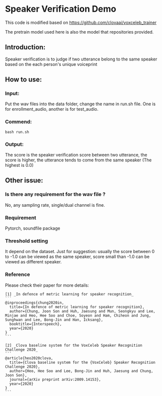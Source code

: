 # Speaker Verification Demo

This code is modified based on https://github.com/clovaai/voxceleb_trainer 

The pretrain model used here is also the model that repositories provided.

## Introduction:
Speaker verification is to judge if two utterance belong to the same speaker based on the each person's unique voiceprint 

## How to use:
### Input: 
  
  Put the wav files into the data folder, change the name in run.sh file. One is for enrollment_audio, another is for test_audio.

### Commend:

```
bash run.sh
```

### Output: 
  
  The score is the speaker verification score between two utterance, the score is higher, the utterance tends to come from the same speaker (The highest is 0.0)


## Other issue:

### Is there any requirement for the wav file ?
No, any sampling rate, single/dual channel is fine. 

### Requirement
Pytorch, soundfile package

### Threshold setting
It depend on the dataset. Just for suggestion: usually the score between 0 to -1.0 can be viewed as the same speaker, score small than -1.0 can be viewed as different speaker.

### Reference
Please check their paper for more details:

	[1] _In defence of metric learning for speaker recognition_
	```
	@inproceedings{chung2020in,
	  title={In defence of metric learning for speaker recognition},
	  author={Chung, Joon Son and Huh, Jaesung and Mun, Seongkyu and Lee, Minjae and Heo, Hee Soo and Choe, Soyeon and Ham, Chiheon and Jung, Sunghwan and Lee, Bong-Jin and Han, Icksang},
	  booktitle={Interspeech},
	  year={2020}
	}
	```

	[2] _Clova baseline system for the VoxCeleb Speaker Recognition Challenge 2020_
	```
	@article{heo2020clova,
	  title={Clova baseline system for the {VoxCeleb} Speaker Recognition Challenge 2020},
	  author={Heo, Hee Soo and Lee, Bong-Jin and Huh, Jaesung and Chung, Joon Son},
	  journal={arXiv preprint arXiv:2009.14153},
	  year={2020}
	}
	```
